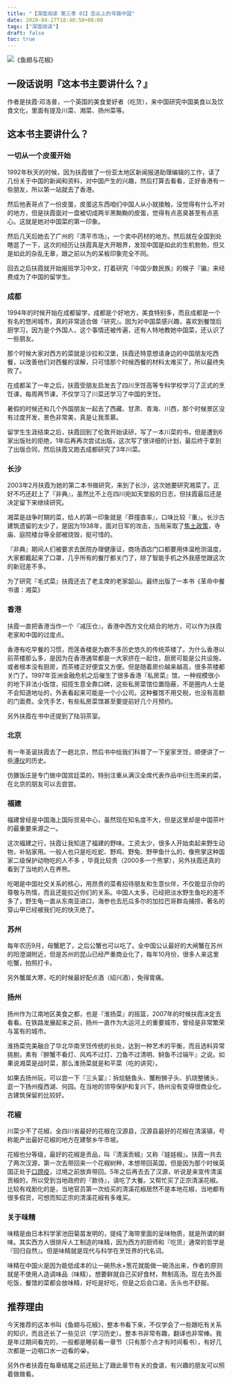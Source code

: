 ```yaml
---
title: "【深度阅读 第三季 01】舌尖上的寻路中国"
date: 2020-04-27T18:40:58+08:00
tags: ["深度阅读"] 
draft: false
toc: true
---
```


![《鱼翅与花椒》](https://blog-1251237404.cos.ap-guangzhou.myqcloud.com/MdOhyE6eqjQ3sWu.png!m)

## 一段话说明『这本书主要讲什么？』

作者是扶霞·邓洛普，一个英国的美食爱好者（吃货），来中国研究中国美食以及饮食文化，里面有提及川菜、湘菜、扬州菜等。

## 这本书主要讲什么？

### 一切从一个皮蛋开始

1992年秋天的时候，因为扶霞做了一份亚太地区新闻报道助理编辑的工作，读了几份关于中国的新闻和资料，对中国产生的兴趣，然后打算去看看，正好香港有一些朋友，所以第一站就去了香港。

然后他表哥点了一份皮蛋，皮蛋这东西咱们中国人从小就接触，没觉得有什么不对的地方，但是扶霞面对一盘被切成两半黑黝黝的皮蛋，觉得有点恶臭甚至有点恶心。这就是她对中国菜的第一印象。

<!--more-->

然后几天后她去了广州的『清平市场』，一个卖中药材的地方。然后就在全国到处瞎逛了一下，这次的经历让扶霞真是大开眼界，发现中国是如此的生机勃勃，但又是如此的杂乱无章，跟之前以为的呆板印象完全不同。

回去之后扶霞就开始报班学习中文，打着研究『中国少数民族』的幌子『骗』来经费成为了中国的留学生。

### 成都

1994年的时候开始在成都留学，成都是个好地方，美食特别多，而且成都是一个有名的悠闲城市，真的非常适合做『研究』。因为对中国菜感兴趣，喜欢到餐馆后厨学习，因为是个外国人，这个事情还被传遍，还有人特地教她中国菜，还认识了一些朋友。

那个时候大家对西方的菜就是沙拉和汉堡，扶霞还特意想请身边的中国朋友吃西餐，以改善他们对西餐的误解，只可惜那个时候西餐的材料太难买了，所以最终失败了。

在成都呆了一年之后，扶霞受朋友启发去了四川烹饪高等专科学校学习了正式的烹饪课，每周两节课，不仅学习了川菜还学习了中国的烹饪。

暑假的时候还和几个外国朋友一起去了西藏、甘肃、青海、川西，那个时候景区没有过度开发，景色非常美，真是让我羡慕。

留学生生涯结束之后，扶霞回到了伦敦开始读研，写了一本川菜的书，但是遭到6家出版社的拒绝，1年后再再次尝试出版，这次写了很详细的计划，最后终于拿到了出版合同，然后扶霞又跑去成都研究了3年川菜。

### 长沙

2003年2月扶霞为她的第二本书做研究，来到了长沙，这次她要研究湘菜了。正好不巧还赶上了『非典』，虽然比不上在四川宛如天堂般的日志，但扶霞最后还是决定留下来继续研究。

湘菜是战争时期的菜，给人的第一印象就是『莽撞直率』，口味比较『重』。长沙古建筑遗留的太少了，是因为1938年，面对日军的攻击，当局采取了[焦土政策](https://zh.wikipedia.org/wiki/%E6%96%87%E5%A4%95%E5%A4%A7%E7%81%AB)，寺庙、庭院楼台等全部被烧毁，挺可惜的。

『非典』期间人们被要求去医院办理健康证，商场酒店门口都要用体温枪测温度，大家都戴起来了口罩，几乎所有的餐厅都关门了，除了智能手机之外我感觉跟这次的新冠差不多。

为了研究『毛式菜』扶霞还去了老主席的老家韶山。最终出版了一本书《革命中餐书谱：湘菜》


### 香港

扶霞一直把香港当作一个『减压仓』，香港中西方文化结合的地方，可以作为扶霞老家和中国的过度点。

香港有吃早餐的习惯，而莲香楼是为数不多历史悠久的传统茶楼了。为什么香港以前茶楼那么多，是因为在香港通常都是一大家挤在一起住，厨房可能是公共设施，或者根本没有厨房，而茶楼正好便宜又方便。但是随着房价越来越高，很多茶楼都关门了。1997年亚洲金融危机之后催生了很多香港『私房菜』馆，一种规模很小的地下非法小饭馆，招揽生意全靠口碑，这些私房菜馆位置隐蔽，不是圈内人士是不会知道地址的，外表看起来可能是一个小公司。这种餐馆不用交税，也没有高额的门面费。全凭手艺，有些私房菜馆甚至要提前好几个月预约。

另外扶霞在书中还提到了陆羽茶室。

### 北京

有一年圣诞扶霞去了一趟北京，然后书中给我们科普了一下皇家烹饪，顺便讲了一些[溥仪](https://zh.wikipedia.org/wiki/%E6%BA%A5%E4%BB%AA)的历史。

仿膳饭庄是专门做中国宫廷菜的，特别注重从满汉全席代表作品中衍生而来的菜，在北京的朋友可以去尝尝。

### 福建

福建曾经是中国海上国际贸易中心，虽然现在知名度不大，但是这里却是中国茶叶的最重要来源之一。

这次福建之行，扶霞让我知道了福建的野味。工资太少，很多人开始卖起来野生动物，补贴家用。一般人也只是吃吃蛇、野鸡、野兔、野甲鱼什么的，像熊掌这种国家二级保护动物吃的人不多
，毕竟比较贵（2000多一个熊掌），另外扶霞还真的看到了当地的人在养熊。

吃喝是中国社交关系的核心，用昂贵的菜肴招待朋友和生意伙伴，不仅能显示你的尊敬与热情，而且还能拉近你们的关系。中国人太多，已经把淡水野生鱼吃的差不多了，野生龟一直从东南亚进口，海参也去厄瓜多尔的加拉巴哥群岛捕捞，著名的穿山甲已经被我们吃的快灭绝了。

### 苏州

每年农历9月，母蟹肥了，之后公蟹也可以吃了。全中国公认最好的大闸蟹在苏州的阳澄湖附近，但是苏州的昆山已经严重商业化了，每年10月份，很多人来这里吃蟹，拍照打卡。

另外蟹属大寒，吃的时候最好配点酒（绍兴酒），免得胃痛。

### 扬州

扬州作为江南地区美食之都，也是『淮扬菜』的摇篮，2007年的时候扶霞决定去看看。在铁路发展起来之前，扬州一直作为大运河上的重要城市，曾经是非常繁荣与富有的城市。

淮扬菜完美融合了华北华南烹饪传统的长处，达到一种艺术的平衡，而且选料异常挑剔，素有『醉蟹不看灯、风鸡不过灯、刀鱼不过清明、鲟鱼不过端午』之说。如果说湘菜是战时菜，那么淮扬菜就是和平菜（吃的讲究）。

如果去扬州玩，可以尝一下『三头宴』：拆烩鲢鱼头、蟹粉狮子头、扒烧整猪头，逛一下扬州瘦西湖、何园。在当地的领导保护和复兴下，扬州没有变得很商业化，古建筑保留的比较好。

### 花椒

川菜少不了花椒，全四川省最好的花椒在汉源县，汉源县最好的花椒在清溪镇，号称能产出最好花椒的地方在建黎乡牛市坡。

花椒也分等级，最好的花椒是贡品，叫『清溪贡椒』又称『娃娃椒』。扶霞一共去了两次汉源，第一次去带回来一个花椒树种，本想带回英国，但是因为那个时候英国正处于[口蹄疫](https://zh.wikipedia.org/wiki/%E5%8F%A3%E8%B9%84%E7%96%AB)，过境之前放弃带回。5年之后再去去了汉源，听说是来宣传清溪贡椒的，所以受到当地政府的『款待』，请吃了大餐。又帮忙买了正宗清溪花椒。比较有戏剧化的是，当地官员第一次给买的清溪花椒居然不是本地花椒，当地都有很多假货，可想而知正宗的清溪花椒有多难买。

### 关于味精

味精是由日本科学家池田菊苗发明的，提纯了海带里面的呈味物质，就是所谓的鲜味。其实西方人很排斥人工制造的味精，因为西方的厨师和『吃货』通常的哲学是『回归自然』。但是味精就是现代与科学在烹饪界的代名词。

味精在中国火是因为能低成本的让一碗热水+葱花就能做一碗汤出来，作者的原则就是不使用人造调味品（味精）。想要鲜就自己买好食材，熬制高汤。现在去外面吃饭，餐馆的菜都会放味精，好吃是好吃，但是之后会口渴，舌头也不舒服。

## 推荐理由

今天推荐的这本书叫《鱼翅与花椒》，整本书看下来，不仅学会了一些跟吃有关系的知识，而且还长了一些见识（学习历史）。整本书非常有趣，翻译也非常棒。我是年过期间看完的，一般都是睡前看一章节（只有那个点才有时间看书），有好几次都是一边咽口水一边看的😭。

另外作者扶霞在每章结尾之前还贴上了跟此章节有关的食谱，有兴趣的朋友可以照着做做看。